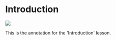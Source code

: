 # Introduction

![](images/Icons/ico-lesson-1.svg)

This is the annotation for the 'Introduction' lesson.
